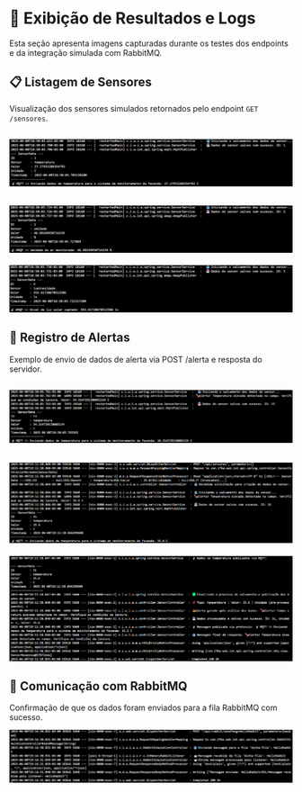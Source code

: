 # 📸 Exibição de Resultados e Logs

Esta seção apresenta imagens capturadas durante os testes dos endpoints e da integração simulada com RabbitMQ.

## 📋 Listagem de Sensores

Visualização dos sensores simulados retornados pelo endpoint `GET /sensores`.

## ![Sensor Log](src/main/resources/static/assets/img/insert/1id.png)

## ![Sensor Log](src/main/resources/static/assets/img/insert/2id.png)

![Sensor Log](src/main/resources/static/assets/img/insert/3id.png)

## 🚨 Registro de Alertas

Exemplo de envio de dados de alerta via POST /alerta e resposta do servidor.

## ![Sensor Log](src/main/resources/static/assets/img/insert/alerta.png)

## ![Sensor Log](src/main/resources/static/assets/img/insert/post-alerta.png)

![Sensor Log](src/main/resources/static/assets/img/insert/post-alerta-200ok.png)

## 🐇 Comunicação com RabbitMQ

Confirmação de que os dados foram enviados para a fila RabbitMQ com sucesso.

![Sensor Log](src/main/resources/static/assets/img/rabbit/rabbit.png)
